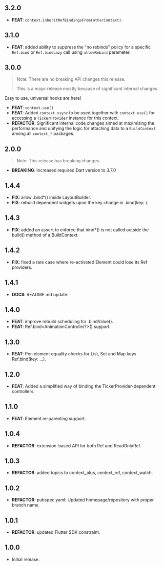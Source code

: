## 3.2.0

 - **FEAT**: `context.inheritRefBindingsFrom(otherContext)`.

## 3.1.0

 - **FEAT**: added ability to suppress the "no rebinds" policy for a specific `Ref.bind` or `Ref.bindLazy` call using `allowRebind` parameter.

## 3.0.0

> Note: There are no breaking API changes this release.
> 
> This is a major release mostly because of significant internal changes.

Easy to use, universal hooks are here!

 - **FEAT**: `context.use()`
 - **FEAT**: Added `context.vsync` to be used together with `context.use()` for accessing a `TickerProvider` instance for this context.
 - **REFACTOR**: Significant internal code changes aimed at maximizing the performance and unifying the logic for attaching data to a `BuildContext` among all `context_*` packages.

## 2.0.0

> Note: This release has breaking changes.

 - **BREAKING**: Increased required Dart version to 3.7.0

## 1.4.4

 - **FIX**: allow .bind*() inside LayoutBuilder.
 - **FIX**: rebuild dependent widgets upon the key change in .bind(key: ).

## 1.4.3

 - **FIX**: added an assert to enforce that bind*() is not called outside the build() method of a BuildContext.

## 1.4.2

 - **FIX**: fixed a rare case where re-activated Element could lose its Ref providers.

## 1.4.1

 - **DOCS**: README.md update.

## 1.4.0

 - **FEAT**: improve rebuild scheduling for .bindValue().
 - **FEAT**: Ref.bind<AnimationController?>() support.

## 1.3.0

 - **FEAT**: Per-element equality checks for List, Set and Map keys Ref.bind(key: ...).

## 1.2.0

 - **FEAT**: Added a simplified way of binding the TickerProvider-dependent controllers.

## 1.1.0

 - **FEAT**: Element re-parenting support.

## 1.0.4

 - **REFACTOR**: extension-based API for both Ref and ReadOnlyRef.

## 1.0.3

 - **REFACTOR**: added topics to context_plus, context_ref, context_watch.

## 1.0.2

 - **REFACTOR**: pubspec.yaml: Updated homepage/repository with proper branch name.

## 1.0.1

 - **REFACTOR**: updated Flutter SDK constraint.

## 1.0.0

* Initial release.
